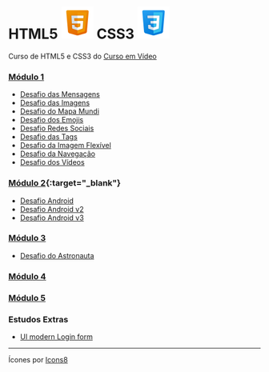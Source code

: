 # HTML5 ![HTML5](imgs/icons8-html5.svg) CSS3 ![CSS3](imgs/icons8-css3.svg)

Curso de HTML5 e CSS3 do [Curso em Vídeo](https://www.cursoemvideo.com/)

### [Módulo 1](https://www.cursoemvideo.com/curso/html5-css3-modulo1/)

- [Desafio das Mensagens](https://thiagohsgouvea.github.io/html5css3/d001)
- [Desafio das Imagens](https://thiagohsgouvea.github.io/html5css3/d002)
- [Desafio do Mapa Mundi ](https://thiagohsgouvea.github.io/html5css3/d003)
- [Desafio dos Emojis ](https://thiagohsgouvea.github.io/html5css3/d004)
- [Desafio Redes Sociais](https://thiagohsgouvea.github.io/html5css3/d005)
- [Desafio das Tags](https://thiagohsgouvea.github.io/html5css3/d006)
- [Desafio da Imagem Flexível ](https://thiagohsgouvea.github.io/html5css3/d007)
- [Desafio da Navegação](https://thiagohsgouvea.github.io/html5css3/d008)
- [Desafio dos Vídeos ](https://thiagohsgouvea.github.io/html5css3/d009)

### [Módulo 2](https://www.cursoemvideo.com/curso/curso-html5-e-css3-modulo-2-de-5-40-horas/){:target="\_blank"}

- [Desafio Android](https://thiagohsgouvea.github.io/html5css3/d010)
- [Desafio Android v2](https://thiagohsgouvea.github.io/html5css3/d010v2)
- [Desafio Android v3](https://thiagohsgouvea.github.io/html5css3/d010v3)

### [Módulo 3](https://www.cursoemvideo.com/curso/curso-html5-e-css3-modulo-3-de-5-40-horas/)

- [Desafio do Astronauta](https://thiagohsgouvea.github.io/html5css3/d011)
<!-- - [Desafio do Astronauta v2](https://thiagohsgouvea.github.io/html5css3/d011v2) -->

### [Módulo 4](https://www.cursoemvideo.com/curso/curso-html5-e-css3-modulo-4-de-5-40-horas/)

### [Módulo 5](https://www.cursoemvideo.com/curso/curso-html5-e-css3-modulo-5-de-5-40-horas/)

### Estudos Extras

- [UI modern Login form](https://thiagohsgouvea.github.io/html5css3/loginForm)

---

Ícones por <a target="_blank" href="https://icons8.com">Icons8</a>
